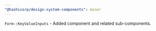 ```yaml
---
"@hashicorp/design-system-components": minor
---
```


`Form::KeyValueInputs` - Added component and related sub-components.
